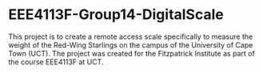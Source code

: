 # EEE4113F-Group14-DigitalScale

This project is to create a remote access scale specifically to measure the weight of the Red-Wing Starlings on the campus of the University of Cape Town (UCT). The project was created for the Fitzpatrick Institute as part of the course EEE4113F at UCT.
